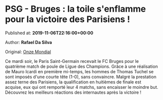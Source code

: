 
# PSG - Bruges : la toile s'enflamme pour la victoire des Parisiens !

Published at: **2019-11-06T22:16:00+00:00**

Author: **Rafael Da Silva**

Original: [Onze Mondial](http://www.onzemondial.com/ligue-des-champions/psg-bruges-la-toile-s-enflamme-pour-la-victoire-des-parisiens-201846)

Ce mardi soir, le Paris Saint-Germain recevait le FC Bruges pour le quatrième match de poule de Ligue des Champions. Grâce à une réalisation de Mauro Icardi en première mi-temps, les hommes de Thomas Tuchel se sont imposés d'une courte tête (1-0), sans convaincre. Malgré la prestation assez terne des Parisiens, la qualification en huitièmes de finale est acquise, eux qui ont remporté leur 4 matchs, sans encaisser le moindre but.
Découvrez les meilleurs réactions des internautes après la victoire !
